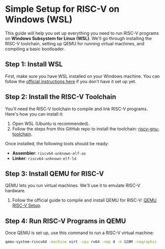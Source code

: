 # Simple Setup for RISC-V on Windows (WSL)

This guide will help you set up everything you need to run RISC-V programs on **Windows Subsystem for Linux (WSL)**. We'll go through installing the RISC-V toolchain, setting up QEMU for running virtual machines, and compiling a basic bootloader.

## Step 1: Install WSL

First, make sure you have WSL installed on your Windows machine. You can follow the [official instructions here](https://docs.microsoft.com/en-us/windows/wsl/install) if you don't have it set up yet.

## Step 2: Install the RISC-V Toolchain

You'll need the RISC-V toolchain to compile and link RISC-V programs. Here's how you can install it:

1. Open WSL (Ubuntu is recommended).
2. Follow the steps from this GitHub repo to install the toolchain: [riscv-gnu-toolchain](https://github.com/riscv-collab/riscv-gnu-toolchain).

Once installed, the following tools should be ready:
- **Assembler**: `riscv64-unknown-elf-as`
- **Linker**: `riscv64-unknown-elf-ld`

## Step 3: Install QEMU for RISC-V

QEMU lets you run virtual machines. We'll use it to emulate RISC-V hardware.

1. Follow the official guide to compile and install QEMU for RISC-V: [QEMU RISC-V Setup](https://www.qemu.org/docs/master/system/riscv/virt.html).

## Step 4: Run RISC-V Programs in QEMU

Once QEMU is set up, use this command to run a RISC-V virtual machine:

```bash
qemu-system-riscv64 -machine virt -cpu rv64 -smp 4 -m 128M -nographic -serial mon:stdio -bios none -kernel kernel.elf
